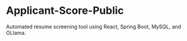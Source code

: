 # Applicant-Score-Public
Automated resume screening tool using React, Spring Boot, MySQL, and OLlama.
